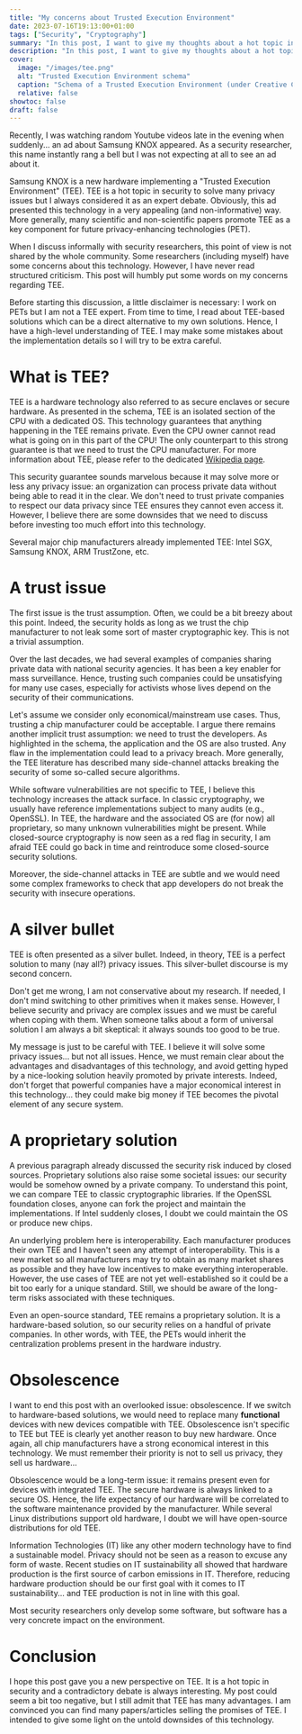 ```yaml
---
title: "My concerns about Trusted Execution Environment"
date: 2023-07-16T19:13:00+01:00
tags: ["Security", "Cryptography"]
summary: "In this post, I want to give my thoughts about a hot topic in privacy-enhancing technologies: Trusted Execution Environments."
description: "In this post, I want to give my thoughts about a hot topic in privacy-enhancing technologies: Trusted Execution Environments."
cover:
  image: "/images/tee.png"
  alt: "Trusted Execution Environment schema"
  caption: "Schema of a Trusted Execution Environment (under Creative Commons 4.0 by the Enarx Project: https://enarx.dev/docs/Start/TEE)"
  relative: false
showtoc: false
draft: false
---
```


Recently, I was watching random Youtube videos late in the evening when suddenly... an ad about Samsung KNOX appeared. As a security researcher, this name instantly rang a bell but I was not expecting at all to see an ad about it.

Samsung KNOX is a new hardware implementing a "Trusted Execution Environment" (TEE). TEE is a hot topic in security to solve many privacy issues but I always considered it as an expert debate. Obviously, this ad presented this technology in a very appealing (and non-informative) way. More generally, many scientific and non-scientific papers promote TEE as a key component for future privacy-enhancing technologies (PET).

When I discuss informally with security researchers, this point of view is not shared by the whole community. Some researchers (including myself) have some concerns about this technology. However, I have never read structured criticism. This post will humbly put some words on my concerns regarding TEE.

Before starting this discussion, a little disclaimer is necessary: I work on PETs but I am not a TEE expert. From time to time, I read about TEE-based solutions which can be a direct alternative to my own solutions. Hence, I have a high-level understanding of TEE. I may make some mistakes about the implementation details so I will try to be extra careful.

# What is TEE?

TEE is a hardware technology also referred to as secure enclaves or secure hardware. As presented in the schema, TEE is an isolated section of the CPU with a dedicated OS. This technology guarantees that anything happening in the TEE remains private. Even the CPU owner cannot read what is going on in this part of the CPU! The only counterpart to this strong guarantee is that we need to trust the CPU manufacturer. For more information about TEE, please refer to the dedicated [Wikipedia page](https://en.wikipedia.org/wiki/Trusted_execution_environment).

This security guarantee sounds marvelous because it may solve more or less any privacy issue: an organization can process private data without being able to read it in the clear. We don't need to trust private companies to respect our data privacy since TEE ensures they cannot even access it. However, I believe there are some downsides that we need to discuss before investing too much effort into this technology.

Several major chip manufacturers already implemented TEE: Intel SGX, Samsung KNOX, ARM TrustZone, etc.

# A trust issue

The first issue is the trust assumption. Often, we could be a bit breezy about this point. Indeed, the security holds as long as we trust the chip manufacturer to not leak some sort of master cryptographic key. This is not a trivial assumption.

Over the last decades, we had several examples of companies sharing private data with national security agencies. It has been a key enabler for mass surveillance. Hence, trusting such companies could be unsatisfying for many use cases, especially for activists whose lives depend on the security of their communications.

Let's assume we consider only economical/mainstream use cases. Thus, trusting a chip manufacturer could be acceptable. I argue there remains another implicit trust assumption: we need to trust the developers. As highlighted in the schema, the application and the OS are also trusted. Any flaw in the implementation could lead to a privacy breach. More generally, the TEE literature has described many side-channel attacks breaking the security of some so-called secure algorithms.

While software vulnerabilities are not specific to TEE, I believe this technology increases the attack surface. In classic cryptography, we usually have reference implementations subject to many audits (e.g., OpenSSL). In TEE, the hardware and the associated OS are (for now) all proprietary, so many unknown vulnerabilities might be present. While closed-source cryptography is now seen as a red flag in security, I am afraid TEE could go back in time and reintroduce some closed-source security solutions.

Moreover, the side-channel attacks in TEE are subtle and we would need some complex frameworks to check that app developers do not break the security with insecure operations.

# A silver bullet

TEE is often presented as a silver bullet. Indeed, in theory, TEE is a perfect solution to many (nay all?) privacy issues. This silver-bullet discourse is my second concern.

Don't get me wrong, I am not conservative about my research. If needed, I don't mind switching to other primitives when it makes sense. However, I believe security and privacy are complex issues and we must be careful when coping with them. When someone talks about a form of universal solution I am always a bit skeptical: it always sounds too good to be true.

My message is just to be careful with TEE. I believe it will solve some privacy issues... but not all issues. Hence, we must remain clear about the advantages and disadvantages of this technology, and avoid getting hyped by a nice-looking solution heavily promoted by private interests. Indeed, don't forget that powerful companies have a major economical interest in this technology... they could make big money if TEE becomes the pivotal element of any secure system.

# A proprietary solution

A previous paragraph already discussed the security risk induced by closed sources. Proprietary solutions also raise some societal issues: our security would be somehow owned by a private company. To understand this point, we can compare TEE to classic cryptographic libraries. If the OpenSSL foundation closes, anyone can fork the project and maintain the implementations. If Intel suddenly closes, I doubt we could maintain the OS or produce new chips.

An underlying problem here is interoperability. Each manufacturer produces their own TEE and I haven't seen any attempt of interoperability. This is a new market so all manufacturers may try to obtain as many market shares as possible and they have low incentives to make everything interoperable. However, the use cases of TEE are not yet well-established so it could be a bit too early for a unique standard. Still, we should be aware of the long-term risks associated with these techniques.

Even an open-source standard, TEE remains a proprietary solution. It is a hardware-based solution, so our security relies on a handful of private companies. In other words, with TEE, the PETs would inherit the centralization problems present in the hardware industry.

# Obsolescence

I want to end this post with an overlooked issue: obsolescence. If we switch to hardware-based solutions, we would need to replace many **functional** devices with new devices compatible with TEE. Obsolescence isn't specific to TEE but TEE is clearly yet another reason to buy new hardware. Once again, all chip manufacturers have a strong economical interest in this technology. We must remember their priority is not to sell us privacy, they sell us hardware...

Obsolescence would be a long-term issue: it remains present even for devices with integrated TEE. The secure hardware is always linked to a secure OS. Hence, the life expectancy of our hardware will be correlated to the software maintenance provided by the manufacturer. While several Linux distributions support old hardware, I doubt we will have open-source distributions for old TEE.

Information Technologies (IT) like any other modern technology have to find a sustainable model. Privacy should not be seen as a reason to excuse any form of waste. Recent studies on IT sustainability all showed that hardware production is the first source of carbon emissions in IT. Therefore, reducing hardware production should be our first goal with it comes to IT sustainability... and TEE production is not in line with this goal.

Most security researchers only develop some software, but software has a very concrete impact on the environment.

# Conclusion

I hope this post gave you a new perspective on TEE. It is a hot topic in security and a contradictory debate is always interesting. My post could seem a bit too negative, but I still admit that TEE has many advantages. I am convinced you can find many papers/articles selling the promises of TEE. I intended to give some light on the untold downsides of this technology.
